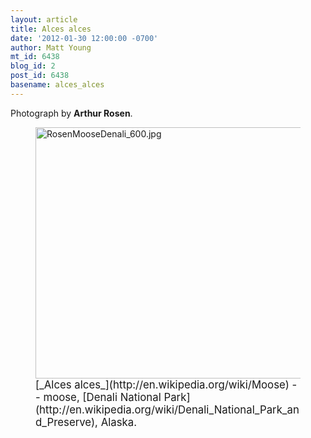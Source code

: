 ```yaml
---
layout: article
title: Alces alces
date: '2012-01-30 12:00:00 -0700'
author: Matt Young
mt_id: 6438
blog_id: 2
post_id: 6438
basename: alces_alces
---
```

Photograph by **Arthur Rosen**.

<figure>
<img src="{{ site.baseurl }}/uploads/2012/RosenMooseDenali_600.jpg" alt="RosenMooseDenali_600.jpg" width="600" height="402" />
<figcaption markdown="span">
<big>[_Alces alces_](http://en.wikipedia.org/wiki/Moose) -- moose, [Denali National Park](http://en.wikipedia.org/wiki/Denali_National_Park_and_Preserve), Alaska.</big>

</figcaption>
</figure>
